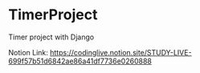 # TimerProject
Timer project with Django

Notion Link: https://codinglive.notion.site/STUDY-LIVE-699f57b51d6842ae86a41df7736e0260888

